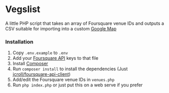 Vegslist
========

A little PHP script that takes an array of Foursquare venue IDs and outputs a CSV suitable for importing into a custom [Google Map](https://www.google.com/maps/d/)

### Installation
1. Copy `.env.example` to `.env`
2. Add your [Foursquare API](https://foursquare.com/developers/apps) keys to that file
3. Install [Composer](https://getcomposer.org/)
4. Run `composer install` to install the dependencies (Just [jcroll/foursquare-api-client](https://github.com/jcroll/foursquare-api-client))
5. Add/edit the Foursquare venue IDs in `venues.php`
6. Run `php index.php` or just put this on a web serve if you prefer
